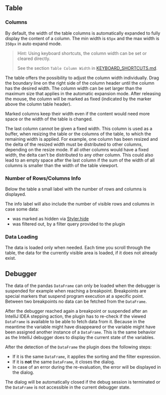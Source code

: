 ## Table

### Columns

By default, the width of the table columns is automatically expanded to fully display the content of a column.
The min width is `65px` and the max width is `350px` in auto expand mode.

>Hint: Using keyboard shortcuts, the column width can be set or cleared directly.
>
> See the section `Table Column Width` in [KEYBOARD_SHORTCUTS.md](./KEYBOARD_SHORTCUTS.md).

The table offers the possibility to adjust the column width individually.
Drag the boundary line on the right side of the column header until the column has the desired width.
The column width can be set larger than the maximum size that applies in the automatic expansion mode.
After releasing the mouse, the column will be marked as fixed (indicated by the marker above the column table header).

Marked columns keep their width even if the content would need more space or the width of the table is changed.

The last column cannot be given a fixed width.
This column is used as a buffer, when resizing the table or the columns of the table, to which the remaining width is applied.
For example, one column has been resized and the delta of the resized width must be distributed to other columns, depending on the resize mode.
If all other columns would have a fixed width, the delta can't be distributed to any other column.
This could also lead to an empty space after the last column if the sum of the width of all columns is smaller than the width of the table viewport.

### Number of Rows/Columns Info
Below the table a small label with the number of rows and columns is displayed.

The info label will also include the number of visible rows and columns in case some data:
- was marked as hidden via [Styler.hide](https://pandas.pydata.org/docs/reference/api/pandas.io.formats.style.Styler.hide.html)
- was filtered out, by a filter query provided to the plugin


### Data Loading
The data is loaded only when needed.
Each time you scroll through the table, the data for the currently visible area is loaded, if it does not already exist.

## Debugger
The data of the pandas `DataFrame` can only be loaded when the debugger is suspended for example when reaching a breakpoint.
Breakpoints are special markers that suspend program execution at a specific point.
Between two breakpoints no data can be fetched from the `DataFrame`.

After the debugger reached again a breakpoint or suspended after an IntelliJ IDEA stepping action, the plugin
has to re-check if the viewed `DataFrame` is available to be able to fetch data from it.
Because in the meantime the variable might have disappeared or the variable might have been assigned another
instance of a `DataFrame`.
This is the same behavior as the IntelliJ debugger does to display the current state of the variables.

After the detection of the `DataFrame` the plugin does the following steps:
- If it is the same `DataFrame`, it applies the sorting and the filter expression. 
- If it is **not** the same `DataFrame`, it closes the dialog.
- In case of an error during the re-evaluation, the error will be displayed in the dialog.

The dialog will be automatically closed if the debug session is terminated or the `DataFrame` is not accessible
in the current debugger state.